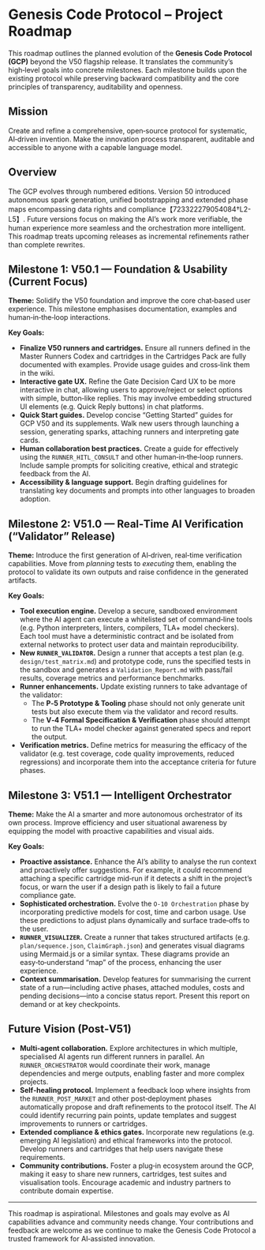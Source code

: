# Genesis Code Protocol – Project Roadmap

This roadmap outlines the planned evolution of the **Genesis Code Protocol (GCP)** beyond the V50 flagship release.  It translates the community’s high‑level goals into concrete milestones.  Each milestone builds upon the existing protocol while preserving backward compatibility and the core principles of transparency, auditability and openness.

## Mission

Create and refine a comprehensive, open‑source protocol for systematic, AI‑driven invention.  Make the innovation process transparent, auditable and accessible to anyone with a capable language model.

## Overview

The GCP evolves through numbered editions.  Version 50 introduced autonomous spark generation, unified bootstrapping and extended phase maps encompassing data rights and compliance【723322279054084†L2-L5】.  Future versions focus on making the AI’s work more verifiable, the human experience more seamless and the orchestration more intelligent.  This roadmap treats upcoming releases as incremental refinements rather than complete rewrites.

## Milestone 1: V50.1 — Foundation & Usability (Current Focus)

**Theme:** Solidify the V50 foundation and improve the core chat‑based user experience.  This milestone emphasises documentation, examples and human‑in‑the‑loop interactions.

**Key Goals:**

- **Finalize V50 runners and cartridges.**  Ensure all runners defined in the Master Runners Codex and cartridges in the Cartridges Pack are fully documented with examples.  Provide usage guides and cross‑link them in the wiki.
- **Interactive gate UX.**  Refine the Gate Decision Card UX to be more interactive in chat, allowing users to approve/reject or select options with simple, button‑like replies.  This may involve embedding structured UI elements (e.g. Quick Reply buttons) in chat platforms.
- **Quick Start guides.**  Develop concise “Getting Started” guides for GCP V50 and its supplements.  Walk new users through launching a session, generating sparks, attaching runners and interpreting gate cards.
- **Human collaboration best practices.**  Create a guide for effectively using the `RUNNER_HITL_CONSULT` and other human‑in‑the‑loop runners.  Include sample prompts for soliciting creative, ethical and strategic feedback from the AI.
- **Accessibility & language support.**  Begin drafting guidelines for translating key documents and prompts into other languages to broaden adoption.

## Milestone 2: V51.0 — Real‑Time AI Verification (“Validator” Release)

**Theme:** Introduce the first generation of AI‑driven, real‑time verification capabilities.  Move from *planning* tests to *executing* them, enabling the protocol to validate its own outputs and raise confidence in the generated artifacts.

**Key Goals:**

- **Tool execution engine.**  Develop a secure, sandboxed environment where the AI agent can execute a whitelisted set of command‑line tools (e.g. Python interpreters, linters, compilers, TLA+ model checkers).  Each tool must have a deterministic contract and be isolated from external networks to protect user data and maintain reproducibility.
- **New `RUNNER_VALIDATOR`.**  Design a runner that accepts a test plan (e.g. `design/test_matrix.md`) and prototype code, runs the specified tests in the sandbox and generates a `Validation_Report.md` with pass/fail results, coverage metrics and performance benchmarks.
- **Runner enhancements.**  Update existing runners to take advantage of the validator:
  - The **P‑5 Prototype & Tooling** phase should not only generate unit tests but also execute them via the validator and record results.
  - The **V‑4 Formal Specification & Verification** phase should attempt to run the TLA+ model checker against generated specs and report the output.
- **Verification metrics.**  Define metrics for measuring the efficacy of the validator (e.g. test coverage, code quality improvements, reduced regressions) and incorporate them into the acceptance criteria for future phases.

## Milestone 3: V51.1 — Intelligent Orchestrator

**Theme:** Make the AI a smarter and more autonomous orchestrator of its own process.  Improve efficiency and user situational awareness by equipping the model with proactive capabilities and visual aids.

**Key Goals:**

- **Proactive assistance.**  Enhance the AI’s ability to analyse the run context and proactively offer suggestions.  For example, it could recommend attaching a specific cartridge mid‑run if it detects a shift in the project’s focus, or warn the user if a design path is likely to fail a future compliance gate.
- **Sophisticated orchestration.**  Evolve the `O‑10 Orchestration` phase by incorporating predictive models for cost, time and carbon usage.  Use these predictions to adjust plans dynamically and surface trade‑offs to the user.
- **`RUNNER_VISUALIZER`.**  Create a runner that takes structured artifacts (e.g. `plan/sequence.json`, `ClaimGraph.json`) and generates visual diagrams using Mermaid.js or a similar syntax.  These diagrams provide an easy‑to‑understand “map” of the process, enhancing the user experience.
- **Context summarisation.**  Develop features for summarising the current state of a run—including active phases, attached modules, costs and pending decisions—into a concise status report.  Present this report on demand or at key checkpoints.

## Future Vision (Post‑V51)

- **Multi‑agent collaboration.**  Explore architectures in which multiple, specialised AI agents run different runners in parallel.  An `RUNNER_ORCHESTRATOR` would coordinate their work, manage dependencies and merge outputs, enabling faster and more complex projects.
- **Self‑healing protocol.**  Implement a feedback loop where insights from the `RUNNER_POST_MARKET` and other post‑deployment phases automatically propose and draft refinements to the protocol itself.  The AI could identify recurring pain points, update templates and suggest improvements to runners or cartridges.
- **Extended compliance & ethics gates.**  Incorporate new regulations (e.g. emerging AI legislation) and ethical frameworks into the protocol.  Develop runners and cartridges that help users navigate these requirements.
- **Community contributions.**  Foster a plug‑in ecosystem around the GCP, making it easy to share new runners, cartridges, test suites and visualisation tools.  Encourage academic and industry partners to contribute domain expertise.

---

This roadmap is aspirational.  Milestones and goals may evolve as AI capabilities advance and community needs change.  Your contributions and feedback are welcome as we continue to make the Genesis Code Protocol a trusted framework for AI‑assisted innovation.
